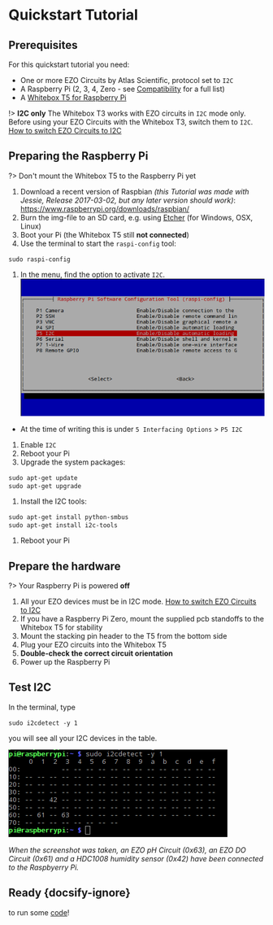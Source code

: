 # <i class="fas fa-angle-double-right"></i> Quickstart Tutorial

## Prerequisites
For this quickstart tutorial you need:
* One or more EZO Circuits by Atlas Scientific, protocol set to `I2C`
* A Raspberry Pi (2, 3, 4, Zero - see [Compatibility](compatibility.md) for a full list)
* A [Whitebox T5 for Raspberry Pi](https://www.whiteboxes.ch/shop/whitebox-t5/)

!> **I2C only** The Whitebox T3 works with EZO circuits in `I2C` mode only. Before using your EZO Circuits with the Whitebox T3, switch them to `I2C`. [How to switch EZO Circuits to I2C](protocols.md)

## Preparing the Raspberry Pi

?> Don't mount the Whitebox T5 to the Raspberry Pi yet

1. Download a recent version of Raspbian _(this Tutorial was made with Jessie, Release 2017-03-02, but any later version should work)_:
https://www.raspberrypi.org/downloads/raspbian/
1. Burn the img-file to an SD card, e.g. using [Etcher](https://etcher.io/) (for Windows, OSX, Linux)
1. Boot your Pi (the Whitebox T5 still **not connected**)
1. Use the terminal to start the `raspi-config` tool:
```
sudo raspi-config
```
1. In the menu, find the option to activate `I2C`.
 ![raspi-config](_media/raspi-config2.png)
 * At the time of writing this is under `5 Interfacing Options` > `P5 I2C`
1. Enable `I2C`
1. Reboot your Pi
1. Upgrade the system packages:
```
sudo apt-get update
sudo apt-get upgrade
```
1. Install the I2C tools:
```
sudo apt-get install python-smbus
sudo apt-get install i2c-tools
```
1. Reboot your Pi

## Prepare the hardware
?> Your Raspberry Pi is powered **off**

1. All your EZO devices must be in I2C mode. [How to switch EZO Circuits to I2C](protocols.md)
1. If you have a Raspberry Pi Zero, mount the supplied pcb standoffs to the Whitebox T5 for stability
1. Mount the stacking pin header to the T5 from the bottom side
1. Plug your EZO circuits into the Whitebox T5
1. **<i class="fas fa-exclamation-triangle"></i> Double-check the correct circuit orientation**
1. Power up the Raspberry Pi

## Test I2C

In the terminal, type
```
sudo i2cdetect -y 1
```
you will see all your I2C devices in the table.

![raspi-config](_media/i2cdetect.png)

_When the screenshot was taken, an EZO pH Circuit (0x63), an EZO DO Circuit (0x61) and a HDC1008 humidity sensor (0x42) have been connected to the Raspbyerry Pi._

## Ready {docsify-ignore}
to run some [code](code.md)!
